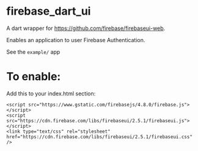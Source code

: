 # firebase_dart_ui

A dart wrapper for https://github.com/firebase/firebaseui-web.

Enables an application to user Firebase Authentication. 

See the `example/` app

# To enable:

Add this to your index.html <head> section:

```$html
<script src="https://www.gstatic.com/firebasejs/4.8.0/firebase.js"></script>
<script src="https://cdn.firebase.com/libs/firebaseui/2.5.1/firebaseui.js"></script>
<link type="text/css" rel="stylesheet" href="https://cdn.firebase.com/libs/firebaseui/2.5.1/firebaseui.css" />
```

